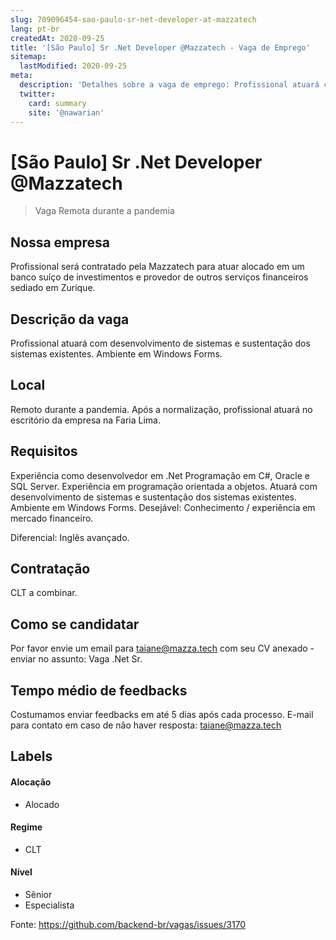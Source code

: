 ```yaml
---
slug: 709096454-sao-paulo-sr-net-developer-at-mazzatech
lang: pt-br
createdAt: 2020-09-25
title: '[São Paulo] Sr .Net Developer @Mazzatech - Vaga de Emprego'
sitemap:
  lastModified: 2020-09-25
meta:
  description: 'Detalhes sobre a vaga de emprego: Profissional atuará com desenvolvimento de sistemas e sustentação dos sistemas existentes. Ambiente em Windows Forms.'
  twitter:
    card: summary
    site: '@nawarian'
---
```


# [São Paulo] Sr .Net Developer @Mazzatech

> Vaga Remota durante a pandemia

## Nossa empresa
Profissional será contratado pela Mazzatech para atuar alocado em um banco suíço de investimentos e provedor de outros serviços financeiros sediado em Zurique.

## Descrição da vaga
Profissional atuará com desenvolvimento de sistemas e sustentação dos sistemas existentes.
Ambiente em Windows Forms.

## Local
Remoto durante a pandemia. Após a normalização, profissional atuará no escritório da empresa na Faria Lima.

## Requisitos
Experiência como desenvolvedor em .Net Programação em C#, Oracle e SQL Server.
Experiência em programação orientada a objetos.
Atuará com desenvolvimento de sistemas e sustentação dos sistemas existentes.
Ambiente em Windows Forms.
Desejável: Conhecimento / experiência em mercado financeiro.

Diferencial: Inglês avançado.

## Contratação
CLT a combinar.

## Como se candidatar
Por favor envie um email para taiane@mazza.tech com seu CV anexado - enviar no assunto: Vaga .Net Sr.

## Tempo médio de feedbacks
Costumamos enviar feedbacks em até 5 dias após cada processo.
E-mail para contato em caso de não haver resposta: taiane@mazza.tech

## Labels

#### Alocação
- Alocado

#### Regime
- CLT

#### Nível
- Sênior
- Especialista




Fonte: https://github.com/backend-br/vagas/issues/3170